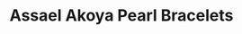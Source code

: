 ---
title: Assael Akoya Pearl Bracelets
description: |
  Akoya Pearl double- or triple-strand bracelets with White Gold and Diamond accents are a timeless way to add an elegant accent to your ensemble.
specs: |
  Assael offers single, double, and triple row Akoya strand bracelets. Sizes start at 6.5mm and go up to 9.0 mm.
images:
  - assael-akoya-pearl-bracelets.png
category: Akoya
tags:
  - bracelets
---